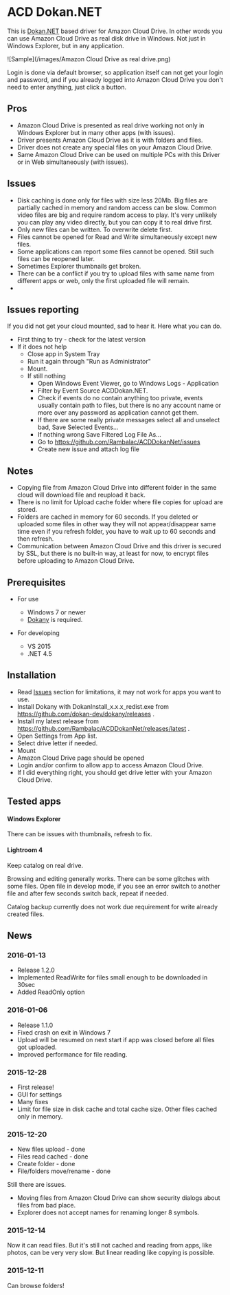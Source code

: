 ACD Dokan.NET
=============

This is [Dokan.NET](https://github.com/dokan-dev/dokan-dotnet) based driver for Amazon Cloud Drive. 
In other words you can use Amazon Cloud Drive as real disk drive in Windows. 
Not just in Windows Explorer, but in any application.

![Sample](/images/Amazon Cloud Drive as real drive.png)

Login is done via default browser, so application itself can not get your login and password, 
and if you already logged into Amazon Cloud Drive you don't need to enter anything, just click a button.

Pros
----
* Amazon Cloud Drive is presented as real drive working not only in Windows Explorer but in many other apps (with issues). 
* Driver presents Amazon Cloud Drive as it is with folders and files. 
* Driver does not create any special files on your Amazon Cloud Drive.
* Same Amazon Cloud Drive can be used on multiple PCs with this Driver or in Web simultaneously (with issues). 


Issues
------
* Disk caching is done only for files with size less 20Mb. Big files are partially cached in memory and random access can be slow. Common video files are big and require random access to play. It's very unlikely you can play any video directly, but you can copy it to real drive first.
* Only new files can be written. To overwrite delete first.
* Files cannot be opened for Read and Write simultaneously except new files.
* Some applications can report some files cannot be opened. Still such files can be reopened later.
* Sometimes Explorer thumbnails get broken.
* There can be a conflict if you try to upload files with same name from different apps or web, only the first uploaded file will remain.
* 

Issues reporting
----------------
If you did not get your cloud mounted, sad to hear it. Here what you can do.
* First thing to try - check for the latest version
* If it does not help
  * Close app in System Tray
  * Run it again through "Run as Administrator"
  * Mount.
  * If still nothing
    * Open Windows Event Viewer, go to Windows Logs - Application
    * Filter by Event Source ACDDokan.NET.
    * Check if events do no contain anything too private, events usually contain path to files, but there is no any account name or more over any password as application cannot get them. 
    * If there are some really private messages select all and unselect bad, Save Selected Events...
    * If nothing wrong Save Filtered Log File As...
    * Go to https://github.com/Rambalac/ACDDokanNet/issues
    * Create new issue and attach log file

Notes
-----
* Copying file from Amazon Cloud Drive into different folder in the same cloud will download file and reupload it back.
* There is no limit for Upload cache folder where file copies for upload are stored.
* Folders are cached in memory for 60 seconds. If you deleted or uploaded some files in other way they will not appear/disappear same time even if you refresh folder, you have to wait up to 60 seconds and then refresh.
* Communication between Amazon Cloud Drive and this driver is secured by SSL, but there is no built-in way, at least for now, to encrypt files before uploading to Amazon Cloud Drive.

Prerequisites
-------------
- For use
    * Windows 7 or newer
    * [Dokany](https://github.com/dokan-dev/dokany/releases) is required.

- For developing
    * VS 2015
    * .NET 4.5

Installation
------------
* Read [Issues](#issues) section for limitations, it may not work for apps you want to use.
* Install Dokany with DokanInstall_x.x.x_redist.exe from https://github.com/dokan-dev/dokany/releases .
* Install my latest release from https://github.com/Rambalac/ACDDokanNet/releases/latest .
* Open Settings from App list.
* Select drive letter if needed.
* Mount
* Amazon Cloud Drive page should be opened
* Login and/or confirm to allow app to access Amazon Cloud Drive.
* If I did everything right, you should get drive letter with your Amazon Cloud Drive.

Tested apps
-----------
#### Windows Explorer
There can be issues with thumbnails, refresh to fix.

#### Lightroom 4
Keep catalog on real drive. 

Browsing and editing generally works. There can be some glitches with some files. Open file in develop mode, if you see an error switch to another file and after few seconds switch back, repeat if needed.

Catalog backup currently does not work due requirement for write already created files.

News
----
### 2016-01-13
* Release 1.2.0
* Implemented ReadWrite for files small enough to be downloaded in 30sec
* Added ReadOnly option

### 2016-01-06
* Release 1.1.0
* Fixed crash on exit in Windows 7
* Upload will be resumed on next start if app was closed before all files got uploaded.
* Improved performance for file reading.

### 2015-12-28
* First release!
* GUI for settings
* Many fixes
* Limit for file size in disk cache and total cache size. Other files cached only in memory.

### 2015-12-20
* New files upload - done
* Files read cached - done
* Create folder - done
* File/folders move/rename - done

Still there are issues. 
* Moving files from Amazon Cloud Drive can show security dialogs about files from bad place. 
* Explorer does not accept names for renaming longer 8 symbols.

### 2015-12-14
Now it can read files. But it's still not cached and reading from apps, like photos, can be very very slow. But linear reading like copying is possible.

### 2015-12-11
Can browse folders!
